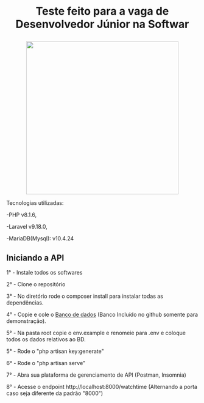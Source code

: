 # <p align="center">Teste feito para a vaga de Desenvolvedor Júnior na Softwar </p>

<p align="center"><a href="http://softwar.com.br" target="_blank"><img src="http://softwar.com.br/wp-content/uploads/2021/05/softwar-logo-20-anos-site.png" width="400"></a></p>


Tecnologias utilizadas:<br/>

-PHP v8.1.6,

-Laravel v9.18.0,

-MariaDB(Mysql): v10.4.24

## Iniciando a API
1° - Instale todos os softwares

2° - Clone o repositório

3° - No diretório rode o composer install para instalar todas as dependências.

4° - Copie e cole o [Banco de dados](/sql/bd_inicial.sql) (Banco Incluído no github somente para demonstração).

5° - Na pasta root copie o env.example e renomeie para .env e coloque todos os dados relativos ao BD.

5° - Rode o "php artisan key:generate"

6° - Rode o "php artisan serve"

7° - Abra sua plataforma de gerenciamento de API (Postman, Insomnia)

8° - Acesse o endpoint http://localhost:8000/watchtime (Alternando a porta caso seja diferente da padrão "8000")



